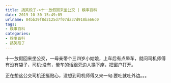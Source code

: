 ```yaml
---
title: 搞笑段子->十一放假回来坐公交 | 糗事百科
date: 2019-10-30 15:49:05
urlname: 04bb39f8d2125d7f07da37d918ba66c0
tags: 
- 糗事百科
categories:
- 糗事百科
- 搞笑段子
---
```

十一放假回来坐公交，一母亲带个三四岁小姑娘，上车后有点晕车，就问司机师傅有没有袋子，司机:没有，晕车的话跟旁边人换下座，把窗户打开。

正在想这公交司机还挺贴心，没想到司机师傅又来一句:要吐就吐外边。。。


